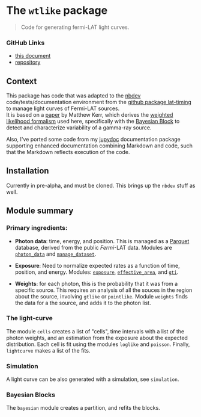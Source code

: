 # The `wtlike` package
> Code for generating fermi-LAT light curves.


### GitHub Links

- [this document](https://tburnett.github.io/light_curves/)
-  [repository](https://github.com/tburnett/wtlike)

## Context

This package has code that was adapted to the [nbdev](https://nbdev.fast.ai/) code/tests/documentation environment from the [github package lat-timing](https://github.com/tburnett/lat-timing) to manage light curves of Fermi-LAT sources.  
It is based on a [paper](https://arxiv.org/pdf/1910.00140.pdf) by Matthew Kerr, which derives the [weighted likelihood formalism](/loglike.html#The-Kerr-likelihood-formula) used here, specifically with
the [Bayesian Block](https://arxiv.org/pdf/1207.5578.pdf) to detect and characterize variability of a gamma-ray source.

Also, I've ported some code from  my [jupydoc](https://github.com/tburnett/jupydoc) documentation package supporting enhanced documentation combining Markdown and code, such that the 
Markdown reflects execution of the code.

## Installation
Currently in pre-alpha, and must be cloned. This brings up the `nbdev` stuff as well.



## Module summary

### Primary ingredients:

- **Photon data**: time, energy, and position. This is managed as a [Parquet](https://parquet.apache.org/) database, derived from the public _Fermi_-LAT data. Modules are [`photon_data`](/wtlike/photon_data) and [`manage_dataset`](/wtlike/manage_dataset.html).

- **Exposure**: Need to normalize expected rates as a function of time, position, and energy. Modules: [`exposure`](/wtlike/exposure.html), [`effective_area`](/wtlike/effective_area.html), and [`gti`](/wtlike/gti.html).

- **Weights**: for each photon, this is the probability that it was from a specific source. This requires an analysis of all the souces in the region about the source, involving `gtlike` or `pointlike`. Module `weights` finds the data for a the source, and adds it to the photon list.

### The light-curve 
The module `cells` creates a list of "cells", time intervals with a list of the photon weights, and an estimation from the exposure about the expected distribution. 
Each cell is fit using the modules `loglike` and `poisson`.
Finally, `lightcurve` makes a list of the fits.

### Simulation
A light curve can be also generated with a simulation, see `simulation`.

### Bayesian Blocks
The `bayesian` module creates a partition, and refits the blocks.




